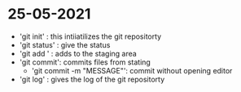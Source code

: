 # 25-05-2021

- 'git init' : this intiiatilizes the git repositorty
- 'git status' : give the status
- 'git add <FILE>' : adds <FILE> to the staging area
- 'git commit':  commits files from stating
  - 'git commit -m "MESSAGE"': commit without opening editor
- 'git log' : gives the log of the git repositorty
